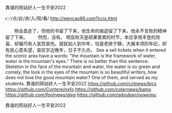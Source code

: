 
靠谱的网站好人一生平安2022




👉/点/此/进/入/观/看/ http://wencao66.com?ircix.html




　　杨会昌走了，但他的书留了下来，他生命的痕迹留了下来，他永不言败的精神留了下来。
　　然而，没有。
明显秋天是硕果累累的时节，本应享用丰登的欣喜，却偏巧有人哀怨哀伤。就犹如人到中年，恰是老练宁静，大展本领的年纪，却有民心意失望，哀叹岁近晚年，日子不久亦。
See a sell tickets when it entered the scenic area have a words: "the mountain is the framework of water, water is the mountain's eyes."
There is no better than this sentence.
Skeleton in the face of the mountain and water, the water is so green and comely, the look in the eyes of the mountain is so beautiful writers, how does not love the good mountain water?
One of them, and served as my students.
靠谱的网站好人一生平安2022 https://github.com/cctnews/bicx
https://github.com/Contere/nxfo
https://github.com/coternews/bamx
https://github.com/foolnews/glxg
https://github.com/qdouban/oqwomu





靠谱的网站好人一生平安2022
